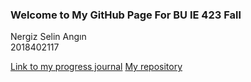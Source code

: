 ### Welcome to My GitHub Page For BU IE 423 Fall
Nergiz Selin Angın  
2018402117

[Link to my progress journal](https://bu-ie-423.github.io/fall-23-selinnangin/)
[My repository](https://github.com/BU-IE-423/fall-23-selinnangin)
